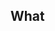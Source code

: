 ## What
<!-- Add a short answer for: What was done in this PR? (E.g Don't allow users has access to the feature X.) -->
